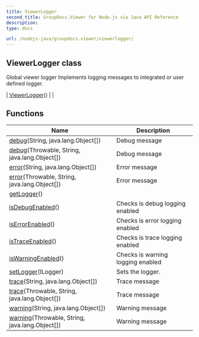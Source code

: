 ```yaml
---
title: ViewerLogger
second_title: GroupDocs.Viewer for Node.js via Java API Reference
description: 
type: docs

url: /nodejs-java/groupdocs.viewer/viewerlogger/
---
```


## ViewerLogger class

 Global viewer logger
 Implements logging messages to integrated or user defined logger.
 
| [ViewerLogger](viewerlogger)() |  |

## Functions

| Name | Description |
| --- | --- |
| [debug](debug)(String, java.lang.Object[]) | Debug message |
| [debug](debug)(Throwable, String, java.lang.Object[]) | Debug message |
| [error](error)(String, java.lang.Object[]) | Error message |
| [error](error)(Throwable, String, java.lang.Object[]) | Error message |
| [getLogger](getlogger)() |  |
| [isDebugEnabled](isdebugenabled)() | Checks is debug logging enabled |
| [isErrorEnabled](iserrorenabled)() | Checks is error logging enabled |
| [isTraceEnabled](istraceenabled)() | Checks is trace logging enabled |
| [isWarningEnabled](iswarningenabled)() | Checks is warning logging enabled |
| [setLogger](setlogger)(ILogger) | Sets the logger. |
| [trace](trace)(String, java.lang.Object[]) | Trace message |
| [trace](trace)(Throwable, String, java.lang.Object[]) | Trace message |
| [warning](warning)(String, java.lang.Object[]) | Warning message |
| [warning](warning)(Throwable, String, java.lang.Object[]) | Warning message |
